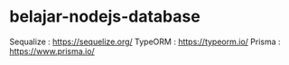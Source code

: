 # belajar-nodejs-database
Sequalize : https://sequelize.org/
TypeORM : https://typeorm.io/ 
Prisma : https://www.prisma.io/ 
